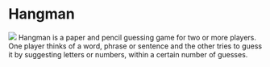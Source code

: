 # Hangman
<img src="https://store-images.s-microsoft.com/image/apps.23216.9007199266246289.99eca207-26e7-4c4a-b02f-3ea96d21b37b.f89edb6e-7a3c-44a8-9e93-aac220a9051f?mode=scale&q=90&h=400&w=800&background=%23288C67">
Hangman is a paper and pencil guessing game for two or more players. One player thinks of a word, phrase or sentence and the other tries to guess it by suggesting letters or numbers, within a certain number of guesses.

